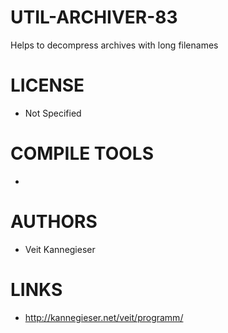 # UTIL-ARCHIVER-83
Helps to decompress archives with long filenames

LICENSE
===============
* Not Specified

COMPILE TOOLS
===============
* 
 
AUTHORS
===============
* Veit Kannegieser

LINKS
===============
* http://kannegieser.net/veit/programm/

